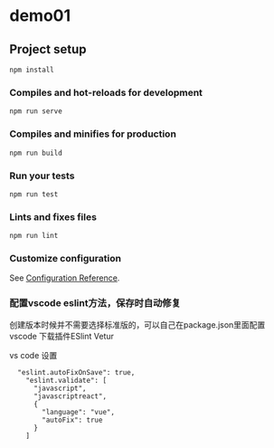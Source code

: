 # demo01

## Project setup
```
npm install
```

### Compiles and hot-reloads for development
```
npm run serve
```

### Compiles and minifies for production
```
npm run build
```

### Run your tests
```
npm run test
```

### Lints and fixes files
```
npm run lint
```

### Customize configuration
See [Configuration Reference](https://cli.vuejs.org/config/).

### 配置vscode eslint方法，保存时自动修复
创建版本时候并不需要选择标准版的，可以自己在package.json里面配置
vscode 下载插件ESlint  Vetur

vs code 设置 
```
  "eslint.autoFixOnSave": true,
    "eslint.validate": [
      "javascript",
      "javascriptreact",
      {
        "language": "vue",
        "autoFix": true
      }
    ]
```
